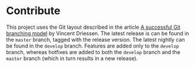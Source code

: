 Contribute
==========

This project uses the Git layout described in the article [A successful Git branching model](http://nvie.com/posts/a-successful-git-branching-model/) by Vincent Driessen. The latest release is can be found in the `master` branch, tagged with the release version. The latest nightly can be found in the `develop` branch. Features are added only to the `develop` branch, whereas hotfixes are added to both the `develop` branch and the `master` branch (which in turn results in a new release).
